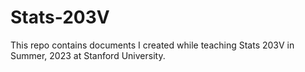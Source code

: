 # Stats-203V
This repo contains documents I created while teaching Stats 203V in Summer, 2023 at Stanford University.
